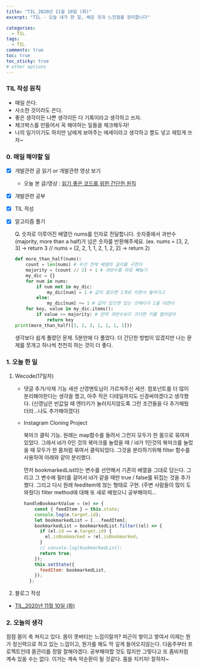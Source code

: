 ```yaml
---
title: "TIL_2020년 11월 10일 (화)"
excerpt: "TIL - 오늘 내가 한 일, 배운 것과 느낀점을 정리합니다"

categories:
  - TIL
tags:
  - TIL
comments: true
toc: true
toc_sticky: true
# other options
---
```


### TIL 작성 원칙

- 매일 쓴다.
- 사소한 것이라도 쓴다.
- 좋은 생각이든 나쁜 생각이든 다 기록이라고 생각하고 쓰자.
- 체크박스를 만들어서 꼭 해야하는 일들을 체크해두자!
- 나의 일기이기도 하지만 남에게 보여주는 에세이라고 생각하고 짤도 넣고 재밌게 쓰자~

### 0. 매일 해야할 일

- [x] 개발관련 글 읽기 or 개발관련 영상 보기
  
  - 오늘 본 글/영상 : [읽기 좋은 코드를 위한 간단한 원칙](https://wergia.tistory.com/124)
  
- [x] 개발관련 공부

- [x] TIL 작성

- [x] 알고리즘 풀기

  Q. 숫자로 이루어진 배열인 nums를 인자로 전달합니다. 숫자중에서 과반수(majority, more than a half)가 넘은 숫자를 반환해주세요. (ex. nums = [3, 2, 3] -> return 3 // nums = [2, 2, 1, 1, 2, 1, 2, 2] -> return 2)

  ```python
  def more_than_half(nums):
      count = len(nums) # 우선 전체 배열의 길이를 구한다
      majority = (count // 2) + 1 # 과반수를 따로 빼놓기
      my_dic = {}
      for num in nums:
          if num not in my_dic:
              my_dic[num] = 1 # 값이 없으면 1개로 치면서 들어가고 
          else:
              my_dic[num] += 1 # 값이 있으면 있는 것에다가 1을 더한다
      for key, value in my_dic.items():
          if value >= majority: # 만약 과반수보다 크다면 키를 뱉어달라
              return key
  print(more_than_half([3, 2, 3, 1, 1, 1, 1]))
  ```
  
  생각보다 쉽게 풀렸던 문제. 5분만에 다 풀었다. 더 간단한 방법이 있겠지만 나는 문제를 쪼개고 하나씩 천천히 하는 것이 더 좋다.

### 1. 오늘 한 일

1. Wecode(17일차)

   - 댓글 추가/삭제 기능 세션
     신영멘토님이 가르쳐주신 세션.
     컴포넌트를 더 많이 분리해야한다는 생각을 했고, 아주 작은 디테일까지도 신경써야겠다고 생각했다.
     (신영님은 빈값일 때 엔터키가 눌러지지않도록 그런 조건들을 다 추가해뒀더라...나도 추가해야겠다)

   - Instagram Cloning Project

     북마크 클릭 기능.
     원래는 map함수를 돌려서 그런지 모두가 한 몸으로 묶여져있었다.
     그래서 id가 0인 것의 북마크를 눌렀을 때 / id가 1인것의 북마크를 눌렀을 때 모두가 한 몸처럼 묶여서 클릭되었다.
     그것을 분리하기위해 filter 함수를 사용하여 아래와 같이 분리했다.

     먼저 bookmarkedList라는 변수를 선언해서 기존의 배열을 그대로 담는다.
     그리고 그 변수에 필터를 걸어서 id가 같을 때만 true / false를 뒤집는 것을 추가했다.
     그리고 다시 원래 feedItem에 얹는 형태로 구현.
     (주변 사람들이 많이 도와줬다) filter method에 대해 또 새로 배웠으니 공부해야지...

     ```jsx
     handleBookmarkValue = (e) => {
         const { feedItem } = this.state;
         console.log(e.target.id);
         let bookmarkedList = [...feedItem];
         bookmarkedList = bookmarkedList.filter((el) => {
           if (el.id == e.target.id) {
             el.isBookmarked = !el.isBookmarked;
           }
           // console.log(bookmarkedList);
           return true;
         });
         this.setState({
           feedItem: bookmarkedList,
         });
       };
     ```

2. 블로그 작성

- [TIL_2020년 11월 10일 (화)](https://hocheoljang.github.io/til/TIL-20201110)



### 2. 오늘의 생각

점점 몸이 축 쳐지고 있다. 몸이 못버티는 느낌이랄까? 피곤이 쌓이고 쌓여서 이제는 뭔가 정신력으로 하고 있는 느낌이고,
뭔가를 해도 막 깊게 들어오지않는다. 다음주부터 프로젝트인데 몸관리를 정말 잘해야겠다. 공부해야할 것도 많지만 그렇다고 또 좀비처럼 계속 있을 수는 없다. 이거는 계속 악순환이 될 것같다. 몸을 지키자! 잘하자~



